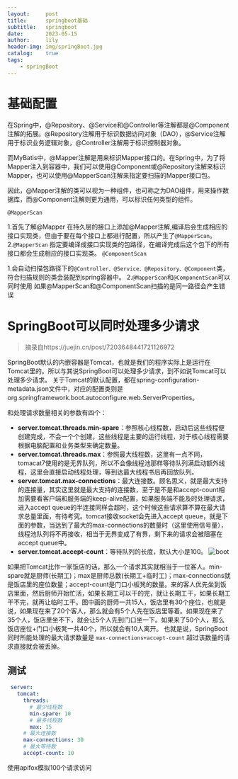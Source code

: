 ```yaml
---
layout:     post
title:      springboot基础
subtitle:   springboot
date:       2023-05-15
author:     lily
header-img: img/springBoot.jpg
catalog:    true
tags:
    - springBoot
---
```

# 基础配置

在Spring中，@Repository、@Service和@Controller等注解都是@Component注解的拓展。@Repository注解用于标识数据访问对象（DAO），@Service注解用于标识业务逻辑对象，@Controller注解用于标识控制器对象。

而MyBatis中，@Mapper注解是用来标识Mapper接口的。在Spring中，为了将Mapper注入到容器中，我们可以使用@Component或@Repository注解来标识Mapper，也可以使用@MapperScan注解来指定要扫描的Mapper接口包。

因此，@Mapper注解的类可以视为一种组件，也可称之为DAO组件，用来操作数据库，而@Component注解则更为通用，可以标识任何类型的组件。

``@MapperScan``

1.首先了解@Mapper
在持久层的接口上添加@Mapper注解,编译后会生成相应的接口实现类，但由于要在每个接口上都进行配置，所以产生了``@MapperScan``。
2.``@MapperScan``
指定要编译成接口实现类的包路径，在编译完成后这个包下的所有接口都会生成相应的接口实现类。
``@ComponentScan``

1.会自动扫描包路径下的``@Controller、@Service、@Repository、@Component``类，符合扫描规则的类会装配到spring容器中。
2.``@MapperScan``和``@ComponentScan``可以同时使用
如果@MapperScan和@ComponentScan扫描的是同一路径会产生错误

# SpringBoot可以同时处理多少请求
> 摘录自https://juejin.cn/post/7203648441721126972

SpringBoot默认的内嵌容器是Tomcat，也就是我们的程序实际上是运行在Tomcat里的。所以与其说SpringBoot可以处理多少请求，到不如说Tomcat可以处理多少请求。
关于Tomcat的默认配置，都在spring-configuration-metadata.json文件中，对应的配置类则是org.springframework.boot.autoconfigure.web.ServerProperties。

和处理请求数量相关的参数有四个：

*  **server.tomcat.threads.min-spare**：参照核心线程数，启动后这些线程便创建完成，不会一个个创建，这些线程是主要的运行线程，对于核心线程需要根据电脑配置和业务类型来确定数量。
*  **server.tomcat.threads.max**：参照最大线程数，这里有一点不同，tomacat7使用的是无界队列，所以不会像线程池那样等待队列满启动额外线程，这里会直接启动线程处理，等到达最大线程书后再回放队列。
*  **server.tomcat.max-connections**：最大连接数。顾名思义，就是最大支持的连接量，其实这里就是最大支持的连接数，至于是不是和accept-count相加需要看客户端和服务端的keep-alive配置，如果服务端不能及时处理请求，进入accept queue的半连接同样会超时，这个时候这些请求算不算在最大请求总量里面，有待考究。tomcat接收socket会先进入accept queue，就是下面的参数，当达到了最大的max-connections的数量时（这里使用信号量），线程池队列将不再接收，相当于无界变成了有界，剩下来的请求会被阻塞在accept queue中。
*  **server.tomcat.accept-count**：等待队列的长度，默认大小是100。
![boot](https://p3-juejin.byteimg.com/tos-cn-i-k3u1fbpfcp/2117b6bdb31d4de3b6c912ed31616f9b~tplv-k3u1fbpfcp-zoom-in-crop-mark:1512:0:0:0.awebp)

如果把Tomcat比作一家饭店的话，那么一个请求其实就相当于一位客人。min-spare就是厨师(长期工)；max是厨师总数(长期工+临时工)；max-connections就是饭店里的座位数量；accept-count是门口小板凳的数量。来的客人优先坐到饭店里面，然后厨师开始忙活，如果长期工可以干的完，就让长期工干，如果长期工干不完，就再让临时工干。图中画的厨师一共15人，饭店里有30个座位，也就是说，如果现在来了20个客人，那么就会有5个人先在饭店里等着。如果现在来了35个人，饭店里坐不下，就会让5个人先到门口坐一下。如果来了50个人，那么饭店座位+门口小板凳一共40个，所以就会有10人离开。
也就是说，SpringBoot同时所能处理的最大请求数量是
``max-connections+accept-count``
超过该数量的请求直接就会被丢掉。


## 测试
```yml
 server:
   tomcat:
     threads:
       # 最少线程数
       min-spare: 10
       # 最多线程数
       max: 15
     # 最大连接数
     max-connections: 30
     # 最大等待数
     accept-count: 10
```
使用apifox模拟100个请求访问
